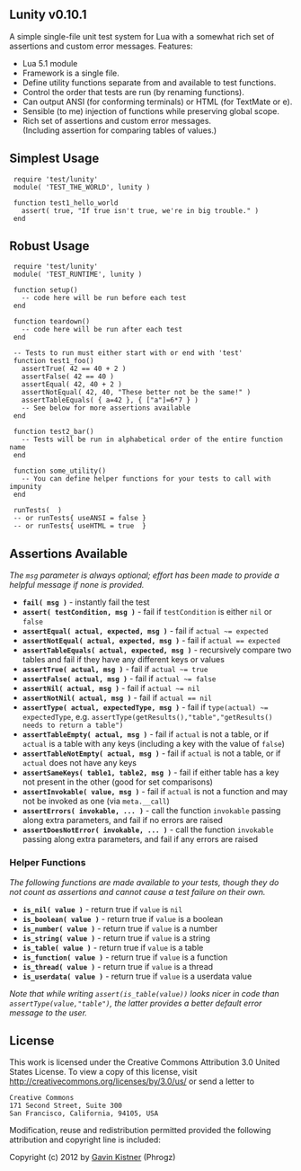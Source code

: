 ## Lunity v0.10.1 

A simple single-file unit test system for Lua with a somewhat rich set of assertions and custom error messages. Features:

* Lua 5.1 module
* Framework is a single file.
* Define utility functions separate from and available to test functions.
* Control the order that tests are run (by renaming functions).
* Can output ANSI (for conforming terminals) or HTML (for TextMate or e).
* Sensible (to me) injection of functions while preserving global scope.
* Rich set of assertions and custom error messages.  
  (Including assertion for comparing tables of values.)


## Simplest Usage

<!-- language: lang-lua -->

     require 'test/lunity'
     module( 'TEST_THE_WORLD', lunity )

     function test1_hello_world
       assert( true, "If true isn't true, we're in big trouble." )
     end


## Robust Usage

<!-- language: lang-lua -->

     require 'test/lunity'
     module( 'TEST_RUNTIME', lunity )
     
     function setup()
       -- code here will be run before each test
     end
     
     function teardown()
       -- code here will be run after each test
     end
     
     -- Tests to run must either start with or end with 'test'
     function test1_foo()
       assertTrue( 42 == 40 + 2 )
       assertFalse( 42 == 40 )
       assertEqual( 42, 40 + 2 )
       assertNotEqual( 42, 40, "These better not be the same!" )
       assertTableEquals( { a=42 }, { ["a"]=6*7 } )
       -- See below for more assertions available
     end
     
     function test2_bar()
       -- Tests will be run in alphabetical order of the entire function name
     end
     
     function some_utility()
       -- You can define helper functions for your tests to call with impunity
     end
     
     runTests(  )
     -- or runTests{ useANSI = false }
     -- or runTests{ useHTML = true  }

## Assertions Available

_The `msg` parameter is always optional; effort has been made to provide a helpful message if none is provided._

* <strong>`fail( msg )`</strong> - instantly fail the test
* <strong>`assert( testCondition, msg )`</strong> - fail if `testCondition` is either `nil` or `false`
* <strong>`assertEqual( actual, expected, msg )`</strong> - fail if `actual ~= expected`
* <strong>`assertNotEqual( actual, expected, msg )`</strong> - fail if `actual == expected`
* <strong>`assertTableEquals( actual, expected, msg )`</strong> - recursively compare two tables and fail if they have any different keys or values
* <strong>`assertTrue( actual, msg )`</strong> - fail if `actual ~= true`
* <strong>`assertFalse( actual, msg )`</strong> - fail if `actual ~= false`
* <strong>`assertNil( actual, msg )`</strong> - fail if `actual ~= nil`
* <strong>`assertNotNil( actual, msg )`</strong> - fail if `actual == nil`
* <strong>`assertType( actual, expectedType, msg )`</strong> - fail if `type(actual) ~= expectedType`, e.g. `assertType(getResults(),"table","getResults() needs to return a table")`
* <strong>`assertTableEmpty( actual, msg )`</strong> - fail if `actual` is not a table, or if `actual` is a table with any keys (including a key with the value of `false`)
* <strong>`assertTableNotEmpty( actual, msg )`</strong> - fail if `actual` is not a table, or if `actual` does not have any keys
* <strong>`assertSameKeys( table1, table2, msg )`</strong> - fail if either table has a key not present in the other (good for set comparisons)
* <strong>`assertInvokable( value, msg )`</strong> - fail if `actual` is not a function and may not be invoked as one (via `meta.__call`)
* <strong>`assertErrors( invokable, ... )`</strong> - call the function `invokable` passing along extra parameters, and fail if no errors are raised
* <strong>`assertDoesNotError( invokable, ... )`</strong> - call the function `invokable` passing along extra parameters, and fail if any errors are raised

### Helper Functions

_The following functions are made available to your tests, though they do not count as assertions and cannot cause a test failure on their own._

* <strong>`is_nil( value )`</strong> - return true if `value` is `nil`
* <strong>`is_boolean( value )`</strong> - return true if `value` is a boolean
* <strong>`is_number( value )`</strong> - return true if `value` is a number
* <strong>`is_string( value )`</strong> - return true if `value` is a string
* <strong>`is_table( value )`</strong> - return true if `value` is a table
* <strong>`is_function( value )`</strong> - return true if `value` is a function
* <strong>`is_thread( value )`</strong> - return true if `value` is a thread
* <strong>`is_userdata( value )`</strong> - return true if `value` is a userdata value

*Note that while writing `assert(is_table(value))` looks nicer in code than `assertType(value,"table")`, the latter provides a better default error message to the user.*

## License

This work is licensed under the Creative Commons Attribution 3.0
United States License. To view a copy of this license, visit
http://creativecommons.org/licenses/by/3.0/us/ or send a letter to

    Creative Commons
    171 Second Street, Suite 300
    San Francisco, California, 94105, USA

Modification, reuse and redistribution permitted provided the following
attribution and copyright line is included:

Copyright (c) 2012 by [Gavin Kistner](mailto:!@phrogz.net) (Phrogz)





